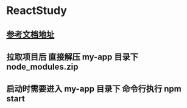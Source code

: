 # ReactStudy

## [参考文档地址](https://facebook.github.io/react/docs/hello-world.html)

## 拉取项目后 直接解压 my-app 目录下 node_modules.zip

## 启动时需要进入 my-app 目录下 命令行执行 npm start